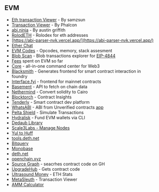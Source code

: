 ## EVM

*   [Eth transaction Viewer](https://tx.eth.samczsun.com/) - By samzsun
*   [Transaction Viewer](https://phalcon.blocksec.com/) - By Phalcon
*   [abi.ninja](https://abi.ninja/) - By austin griffith
*   [RolodETH](https://github.com/verynifty/RolodETH) - Rolodex for eth addresses
*   [https://abi-parser-nvk.vercel.app/](https://abi-parser-nvk.vercel.app/)
*   [Ether Chat](https://github.com/nhatminh12369/etherchat)
*   [EVM Codes](https://www.evm.codes/) - Opcodes, memory, stack assesment
*   [Blob Scan](https://www.blobscan.com/) - Blob transactions explorer for [EIP-4844](https://www.eip4844.com/)
*   [Fees](https://fees.wtf/) spent on EVM so far
*   [Core](https://core.app) - all-in-one command center for Web3
*   [Blacksmith](https://github.com/blacksmith-eth/blacksmith) - Generates frontend for smart contract interaction in foundry
*   [Interface.fyi](https://www.interface.fyi/) - frontend for mainnet contracts
*   [Basement](https://basement.dev/) - API to fetch on chain data
*   [Nethermind](https://github.com/NethermindEth/warp/) - Convert solidity to Cairo
*   [Blocktorch](https://app.blocktorch.xyz/) - Contract Insights
*   [Tenderly](https://tenderly.co/) - Smart contract dev platform
*   [WhatsABI](https://github.com/shazow/whatsabi) - ABI from Unverified contracts [app](https://abi.w1nt3r.xyz/)
*   [Pelta Shield](https://pelta.tech/) - Simulate Transactions
*   [Hydralisk](https://github.com/paulpierre/hydralisk) - Fund EVM wallets via CLI
*   [Dedaub Library](https://library.dedaub.com/)
*   [Scale3Labs - Manage Nodes](https://www.scale3labs.com/)
*   [Yul to Huff](https://yul2huff.vercel.app/)
*   [tools.deth.net](https://tools.deth.net/)
*   [Bitquery](https://bitquery.io/)
*   [Monobase](https://monobase.xyz/)
*   [deth.net](https://www.deth.net/)
*   [openchain.xyz](https://openchain.xyz/trace)
*   [Source Graph](https://sourcegraph.com/search) - seacrhes contract code on GH
*   [UpgradeHub](https://upgradehub.xyz/) - Gets contract code
*   [Ultrasound Money](https://ultrasound.money/) - ETH Stats
*   [MetaSleuth](https://metasleuth.io/) - Transaction Viewer
*   [AMM Calculator](https://amm-calculator.vercel.app/)

